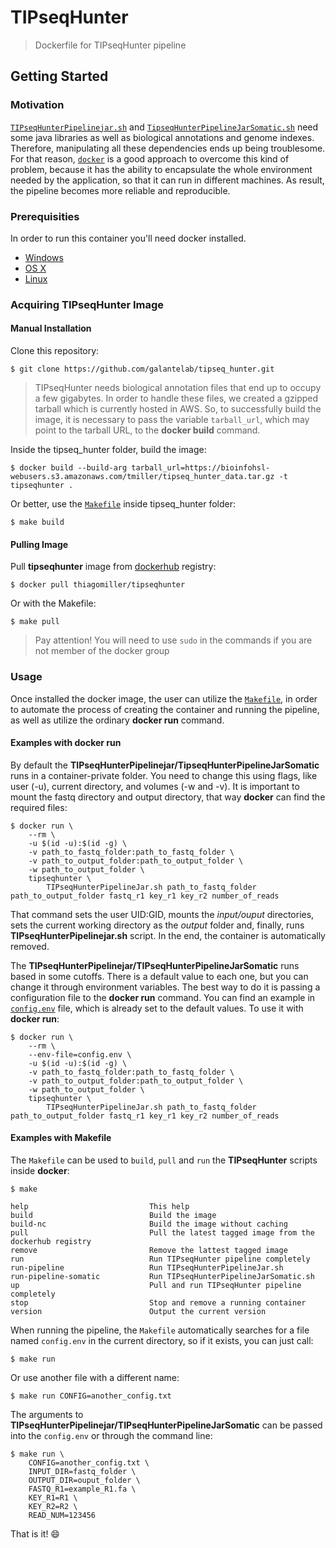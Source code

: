 # TIPseqHunter
> Dockerfile for TIPseqHunter pipeline

## Getting Started

### Motivation

[`TIPseqHunterPipelinejar.sh`](https://github.com/galantelab/tipseq_hunter/blob/master/bin/TIPseqHunterPipelineJar.sh) and [`TipseqHunterPipelineJarSomatic.sh`](https://github.com/galantelab/tipseq_hunter/blob/master/bin/TIPseqHunterPipelineJarSomatic.sh) need some java libraries as well as biological annotations and genome indexes. Therefore, manipulating all these dependencies ends up being troublesome. For that reason, [`docker`](https://www.docker.com/) is a good approach to overcome this kind of problem, because it has the ability to encapsulate the whole environment needed by the application, so that it can run in different machines. As result, the pipeline becomes more reliable and reproducible.

### Prerequisities

In order to run this container you'll need docker installed.

* [Windows](https://docs.docker.com/windows/started)
* [OS X](https://docs.docker.com/mac/started/)
* [Linux](https://docs.docker.com/linux/started/)

### Acquiring TIPseqHunter Image

#### Manual Installation

Clone this repository:

`$ git clone https://github.com/galantelab/tipseq_hunter.git`

> TIPseqHunter needs biological annotation files that end up to occupy a few gigabytes. In order to handle these files, we created a gzipped tarball which is currently hosted in AWS. So, to successfully build the image, it is necessary to pass the variable `tarball_url`, which may point to the tarball URL, to the **docker build** command.

Inside the tipseq_hunter folder, build the image:

`$ docker build --build-arg tarball_url=https://bioinfohsl-webusers.s3.amazonaws.com/tmiller/tipseq_hunter_data.tar.gz -t tipseqhunter .`

Or better, use the [`Makefile`](https://github.com/galantelab/tipseq_hunter/blob/master/Makefile) inside tipseq_hunter folder:

`$ make build`

#### Pulling Image

Pull **tipseqhunter** image from [dockerhub](https://hub.docker.com) registry:

`$ docker pull thiagomiller/tipseqhunter`

Or with the Makefile:

`$ make pull`

> Pay attention! You will need to use `sudo` in the commands if you are not member of the docker group

### Usage

Once installed the docker image, the user can utilize the [`Makefile`](https://github.com/galantelab/tipseq_hunter/blob/master/Makefile), in order to automate the process of creating the container and running the pipeline, as well as utilize the ordinary **docker run** command.

#### Examples with docker run

By default the **TIPseqHunterPipelinejar/TipseqHunterPipelineJarSomatic** runs in a container-private folder. You need to change this using flags, like user (-u), current directory, and volumes (-w and -v). It is important to mount the fastq directory and output directory, that way **docker** can find the required files:

```
$ docker run \
	--rm \
	-u $(id -u):$(id -g) \
	-v path_to_fastq_folder:path_to_fastq_folder \
	-v path_to_output_folder:path_to_output_folder \
	-w path_to_output_folder \
	tipseqhunter \
		TIPseqHunterPipelineJar.sh path_to_fastq_folder path_to_output_folder fastq_r1 key_r1 key_r2 number_of_reads
```

That command sets the user UID:GID, mounts the *input/ouput* directories, sets the current working directory as the *output* folder and, finally, runs **TIPseqHunterPipelinejar.sh** script. In the end, the container is automatically removed.

The **TIPseqHunterPipelinejar/TIPseqHunterPipelineJarSomatic** runs based in some cutoffs. There is a default value to each one, but you can change it through environment variables. The best way to do it is passing a configuration file to the **docker run** command. You can find an example in [`config.env`](https://github.com/galantelab/tipseq_hunter/blob/master/config.env) file, which is already set to the default values. To use it with **docker run**:

```
$ docker run \
	--rm \
	--env-file=config.env \
	-u $(id -u):$(id -g) \
	-v path_to_fastq_folder:path_to_fastq_folder \
	-v path_to_output_folder:path_to_output_folder \
	-w path_to_output_folder \
	tipseqhunter \
		TIPseqHunterPipelineJar.sh path_to_fastq_folder path_to_output_folder fastq_r1 key_r1 key_r2 number_of_reads
```

#### Examples with Makefile

The `Makefile` can be used to `build`, `pull` and `run` the **TIPseqHunter** scripts inside **docker**:

```
$ make

help                           This help
build                          Build the image
build-nc                       Build the image without caching
pull                           Pull the latest tagged image from the dockerhub registry
remove                         Remove the lattest tagged image
run                            Run TIPseqHunter pipeline completely
run-pipeline                   Run TIPseqHunterPipelineJar.sh
run-pipeline-somatic           Run TIPseqHunterPipelineJarSomatic.sh
up                             Pull and run TIPseqHunter pipeline completely
stop                           Stop and remove a running container
version                        Output the current version

```

When running the pipeline, the `Makefile` automatically searches for a file named `config.env` in the current directory, so
if it exists, you can just call:

`$ make run`

Or use another file with a different name:

`$ make run CONFIG=another_config.txt`

The arguments to **TIPseqHunterPipelinejar/TIPseqHunterPipelineJarSomatic** can be passed into the `config.env` or through the command line:

```
$ make run \
	CONFIG=another_config.txt \
	INPUT_DIR=fastq_folder \
	OUTPUT_DIR=ouput_folder \
	FASTQ_R1=example_R1.fa \
	KEY_R1=R1 \
	KEY_R2=R2 \
	READ_NUM=123456
```

That is it! :smile:
